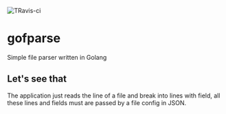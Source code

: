 ![TRavis-ci](https://travis-ci.org/pvoliveira/gofparse.svg?branch=master)

# gofparse
Simple file parser written in Golang

## Let's see that
The application just reads the line of a file and break into lines with field, all these lines and fields must are passed by a file config in JSON.
